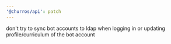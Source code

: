 ```yaml
---
'@churros/api': patch
---
```


don't try to sync bot accounts to ldap when logging in or updating profile/curriculum of the bot account
